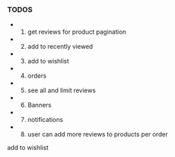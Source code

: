 ### TODOS

- 1. get reviews for product pagination
- 2. add to recently viewed
- 3. add to wishlist
- 4. orders
- 5. see all and limit reviews
- 6. Banners
- 7. notifications
- 8. user can add more reviews to products per order

<!-- -------------- -->

add to wishlist
